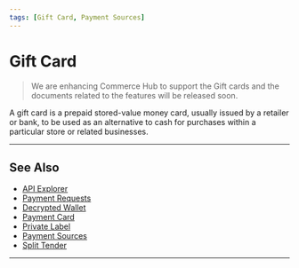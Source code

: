 ```yaml
---
tags: [Gift Card, Payment Sources]
---
```



# Gift Card

<!-- theme: danger -->
>We are enhancing Commerce Hub to support the Gift cards and the documents related to the features will be released soon.

A gift card is a prepaid stored-value money card, usually issued by a retailer or bank, to be used as an alternative to cash for purchases within a particular store or related businesses.

---

## See Also

- [API Explorer](../api/?type=post&path=/payments/v1/charges)
- [Payment Requests](?path=docs/Resources/API-Documents/Payments/Payments.md)
- [Decrypted Wallet](?path=docs/Resources/Guides/Payment-Sources/Decrypted-Wallet.md)
- [Payment Card](?path=docs/Resources/Guides/Payment-Sources/Payment-Card.md)
- [Private Label](?path=docs/Resources/Guides/Payment-Sources/Private-Label.md)
- [Payment Sources](?path=docs/Resources/Guides/Payment-Sources/Source-Type.md)
- [Split Tender](?path=docs/Resources/Guides/Split-Tender.md)

---

